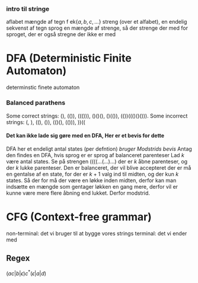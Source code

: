 
### intro til stringe
aflabet mængde af tegn f ek$\{a,b,c,\dots\}$
streng (over et alfabet), en endelig sekvenst af tegn
sprog en mængde af strenge, så der strenge der med for sproget, der er også stregne der ikke er med


# DFA (Deterministic Finite Automaton)
determinstic finete automaton


### Balanced parathens
Some correct strings: (), (()), ((())), ()()(), ()(()), (())((()()())). 
Some incorrect strings: (, ), ((), ()), (()(), (())), ))((

#### Det kan ikke lade sig gøre med en DFA, Her er et bevis for dette
DFA her et endeligt antal states (per defntion)
*bruger Modstrids bevis*
Antag den findes en DFA, hvis sprog er er sprog af balanceret parenteser
Lad $k$ være antal states.
Se på strengen $((((\dots(\dots)\dots)$ der er $k$ åbne parenteser, og der $k$ lukke parenteser.  Den er balanceret, der vil blive accepteret
der er må en gentalse af en state, for der er $k+1$ valg ind til midten, og der kun $k$ states.
Så der for må der være en løkke inden midten, derfor kan man indsætte en mængde som gentager løkken en gang mere, derfor vil er kunne være mere flere åbning end lukket. Derfor modstrid.



# CFG (Context-free grammar)
non-terminal: det vi bruger til at bygge vores strings
terminal: det vi ender med

## Regex

$(ac|b|\epsilon)c^*(\epsilon|a|d)$
